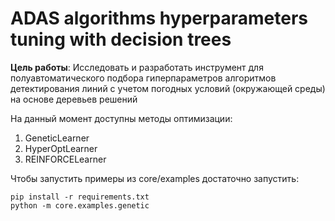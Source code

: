 # ADAS algorithms hyperparameters tuning with decision trees

__Цель работы__: Исследовать и разработать инструмент для полуавтоматического подбора гиперпараметров алгоритмов детектирования линий с учетом погодных условий (окружающей среды) на основе деревьев решений

На данный момент доступны методы оптимизации:
1. GeneticLearner
2. HyperOptLearner
3. REINFORCELearner

Чтобы запустить примеры из core/examples достаточно запустить:

```
pip install -r requirements.txt
python -m core.examples.genetic
```